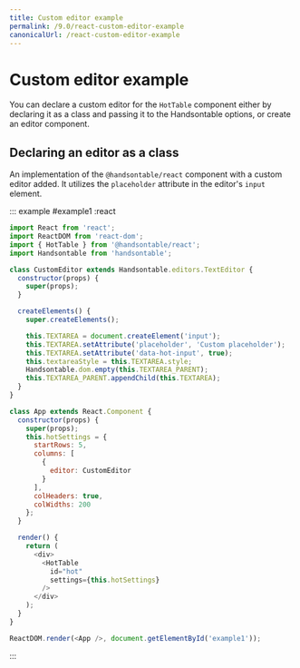 ```yaml
---
title: Custom editor example
permalink: /9.0/react-custom-editor-example
canonicalUrl: /react-custom-editor-example
---
```


# Custom editor example

You can declare a custom editor for the `HotTable` component either by declaring it as a class and passing it to the Handsontable options, or create an editor component.

## Declaring an editor as a class

An implementation of the `@handsontable/react` component with a custom editor added. It utilizes the `placeholder` attribute in the editor's `input` element.

::: example #example1 :react
```js
import React from 'react';
import ReactDOM from 'react-dom';
import { HotTable } from '@handsontable/react';
import Handsontable from 'handsontable';

class CustomEditor extends Handsontable.editors.TextEditor {
  constructor(props) {
    super(props);
  }

  createElements() {
    super.createElements();

    this.TEXTAREA = document.createElement('input');
    this.TEXTAREA.setAttribute('placeholder', 'Custom placeholder');
    this.TEXTAREA.setAttribute('data-hot-input', true);
    this.textareaStyle = this.TEXTAREA.style;
    Handsontable.dom.empty(this.TEXTAREA_PARENT);
    this.TEXTAREA_PARENT.appendChild(this.TEXTAREA);
  }
}

class App extends React.Component {
  constructor(props) {
    super(props);
    this.hotSettings = {
      startRows: 5,
      columns: [
        {
          editor: CustomEditor
        }
      ],
      colHeaders: true,
      colWidths: 200
    };
  }

  render() {
    return (
      <div>
        <HotTable
          id="hot"
          settings={this.hotSettings}
        />
      </div>
    );
  }
}

ReactDOM.render(<App />, document.getElementById('example1'));
```
:::
